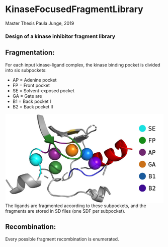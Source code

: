 # KinaseFocusedFragmentLibrary

Master Thesis Paula Junge, 2019

### Design of a kinase inhibitor fragment library

## Fragmentation:

For each input kinase-ligand complex, the kinase binding pocket is divided into six subpockets:

* AP = Adenine pocket
* FP = Front pocket
* SE = Solvent-exposed pocket
* GA = Gate are
* B1 = Back pocket I
* B2 = Back pocket II

<img src ="./README_figures/subpocket_centers.jpg" width = "600" align="left">

The ligands are fragmented according to these subpockets, and the fragments are stored in SD files (one SDF per subpocket).

## Recombination:

Every possible fragment recombination is enumerated. 
















